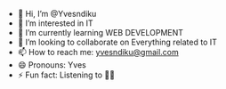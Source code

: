 - 👋 Hi, I’m @Yvesndiku
- 👀 I’m interested in IT
- 🌱 I’m currently learning WEB DEVELOPMENT 
- 💞️ I’m looking to collaborate on Everything related to IT
- 📫 How to reach me: yvesndiku@gmail.com
- 😄 Pronouns: Yves 
- ⚡ Fun fact: Listening to 🎵🎶

<!---
Yvesndiku/Yvesndiku is a ✨ special ✨ repository because its `README.md` (this file) appears on your GitHub profile.
You can click the Preview link to take a look at your changes.
--->
